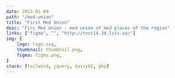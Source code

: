 ```yaml
---
date: 2023-01-09
path: "/med-union"
title: "First Med Union"
desc: "Firs Med Union - med union of med places of the region"
links: ["figma", "", "http://test14.3d.lviv.ua/"]
img: {
	logo: logo.svg,
	thumbnail: thumbnail.png,
	figma: figma.png,
}
stack: [tailwind, jquery, daisyUI, php]
---
```

